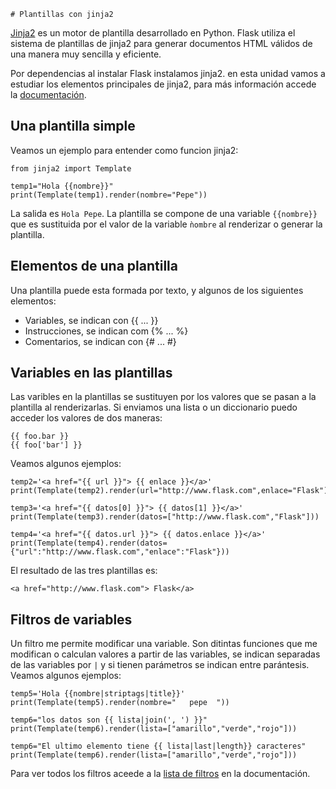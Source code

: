 	# Plantillas con jinja2

[Jinja2](http://jinja.pocoo.org) es un motor de plantilla desarrollado en Python. Flask utiliza el sistema de plantillas de jinja2 para generar documentos HTML válidos de una manera muy sencilla y eficiente.

Por dependencias al instalar Flask instalamos jinja2. en esta unidad vamos a estudiar los elementos principales de jinja2, para más información accede la [documentación](http://jinja.pocoo.org/docs).

## Una plantilla simple

Veamos un ejemplo para entender como funcion jinja2:

	from jinja2 import Template

	temp1="Hola {{nombre}}"
	print(Template(temp1).render(nombre="Pepe"))

La salida es `Hola Pepe`. La plantilla se compone de una variable `{{nombre}}` que es sustituida por el valor de la variable `ǹombre` al renderizar o generar la plantilla.

## Elementos de una plantilla

Una plantilla puede esta formada por texto, y algunos de los siguientes elementos:

* Variables, se indican con {{ ... }}
* Instrucciones, se indican com {% ... %}
* Comentarios, se indican con {# ... #}

## Variables en las plantillas

Las varibles en la plantillas se sustituyen por los valores que se pasan a la plantilla al renderizarlas. Si enviamos una lista o un diccionario puedo acceder los valores de dos maneras:

	{{ foo.bar }}
	{{ foo['bar'] }}

Veamos algunos ejemplos:

	temp2='<a href="{{ url }}"> {{ enlace }}</a>'
	print(Template(temp2).render(url="http://www.flask.com",enlace="Flask"))	

	temp3='<a href="{{ datos[0] }}"> {{ datos[1] }}</a>'
	print(Template(temp3).render(datos=["http://www.flask.com","Flask"]))	

	temp4='<a href="{{ datos.url }}"> {{ datos.enlace }}</a>'
	print(Template(temp4).render(datos={"url":"http://www.flask.com","enlace":"Flask"}))

El resultado de las tres plantillas es:

	<a href="http://www.flask.com"> Flask</a>

## Filtros de variables

Un filtro me permite modificar una variable. Son ditintas funciones que me modifican o calculan valores a partir de las variables, se indican separadas de las variables por `|` y si tienen parámetros se indican entre parántesis. Veamos algunos ejemplos:

	temp5='Hola {{nombre|striptags|title}}'
	print(Template(temp5).render(nombre="   pepe  "))	

	temp6="los datos son {{ lista|join(', ') }}"
	print(Template(temp6).render(lista=["amarillo","verde","rojo"]))	

	temp6="El ultimo elemento tiene {{ lista|last|length}} caracteres"
	print(Template(temp6).render(lista=["amarillo","verde","rojo"]))

Para ver todos los filtros aceede a la [lista de filtros](http://jinja.pocoo.org/docs/2.9/templates/#builtin-filters) en la documentación.

